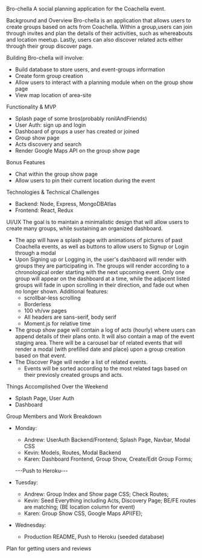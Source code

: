 Bro-chella
A social planning application for the Coachella event. 

Background and Overview
Bro-chella is an application that allows users to create groups based on acts from Coachella. Within a group,users can join through invites and plan the details of their activities, such as whereabouts and location meetup. Lastly, users can also discover related acts either through their group discover page.

Building Bro-chella will involve:
- Build database to store users, and event-groups information
- Create form group creation
- Allow users to interact with a planning module when on the group show page
- View map location of area-site

Functionality & MVP
- Splash page of some bros(probably ronilAndFriends)
- User Auth: sign up and login 
- Dashboard of groups a user has created or joined
- Group show page 
- Acts discovery and search
- Render Google Maps API on the group show page

Bonus Features
- Chat within the group show page
- Allow users to pin their current location during the event

Technologies & Technical Challenges 
- Backend: Node, Express, MongoDBAtlas 
- Frontend: React, Redux

UI/UX
The goal is to maintain a minimalistic design that will allow users to create many groups, while sustaining an organized dashboard. 
- The app will have a splash page with animations of pictures of past Coachella events, as well as buttons to allow users to Signup or Login through a modal
- Upon Signing up or Logging in, the user's dashbaord will render with groups they are participating in.
The groups will render according to a chronological order starting with the next upcoming event. Only one group will appear on the dashboard at a time, while the adjacent listed groups will fade in upon scrolling in their direction, and fade out when no longer shown. 
  Additional features: 
  - scrollbar-less scrolling
  - Borderless
  - 100 vh/vw pages
  - All headers are sans-serif, body serif
  - Moment.js for relative time
- The group show page will contain a log of acts (hourly) where users can append details of their plans onto. It will also contain a map of the event staging area. There will be a carousel bar of related events that will render a modal (with prefilled date and place) upon a group creation based on that event.
- The Discover Page will render a list of related events. 
  - Events will be sorted according to the most related tags based on their previosly created groups and acts.

Things Accomplished Over the Weekend
- Splash Page, User Auth
- Dashboard

Group Members and Work Breakdown
- Monday:
  - Andrew: UserAuth Backend/Frontend; Splash Page, Navbar, Modal CSS
  - Kevin: Models, Routes, Modal Backend
  - Karen: Dashboard Frontend, Group Show, Create/Edit Group Forms; 

  ---Push to Heroku---

- Tuesday: 
  - Andrew: Group Index and Show page CSS; Check Routes;
  - Kevin: Seed Everything including Acts, Discovery Page; BE/FE routes are matching; (BE location column for event)
  - Karen: Group Show CSS, Google Maps API(FE); 
- Wednesday:
  - Production README, Push to Heroku (seeded database)

Plan for getting users and reviews 

